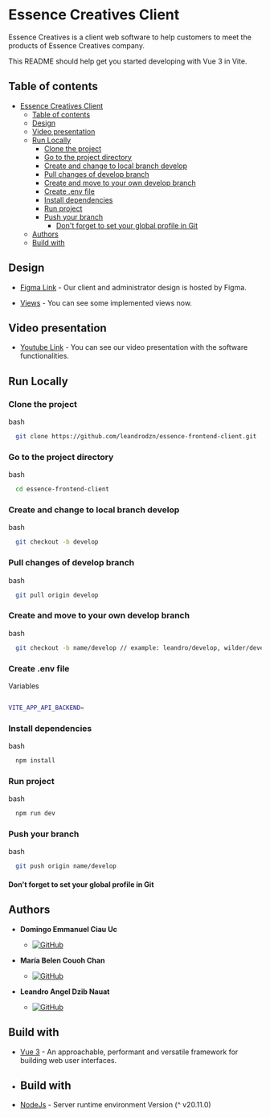 # Essence Creatives Client

Essence Creatives is a client web software to help customers to meet the products of Essence Creatives company.

This README should help get you started developing with Vue 3 in Vite.

## Table of contents

- [Essence Creatives Client](#essence-creatives-client)
  - [Table of contents](#table-of-contents)
  - [Design](#design)
  - [Video presentation](#video-presentation)
  - [Run Locally](#run-locally)
    - [Clone the project](#clone-the-project)
    - [Go to the project directory](#go-to-the-project-directory)
    - [Create and change to local branch develop](#create-and-change-to-local-branch-develop)
    - [Pull changes of develop branch](#pull-changes-of-develop-branch)
    - [Create and move to your own develop branch](#create-and-move-to-your-own-develop-branch)
    - [Create .env file](#create-env-file)
    - [Install dependencies](#install-dependencies)
    - [Run project](#run-project)
    - [Push your branch](#push-your-branch)
      - [Don't forget to set your global profile in Git](#dont-forget-to-set-your-global-profile-in-git)
  - [Authors](#authors)
  - [Build with](#build-with)

## Design

- [Figma Link](https://www.figma.com/design/E0inMPFDdEI434mRk4zFts/BeluEssence-Creatives?node-id=0%3A1&t=4rxSgdFjdew2kWqq-1) - Our client and administrator design is hosted by Figma.

- [Views](/public/views) - You can see some implemented views now.

## Video presentation

- [Youtube Link](https://youtu.be/izGfHxs2PgQ) - You can see our video presentation with the software functionalities.

## Run Locally

### Clone the project

bash

```sh
  git clone https://github.com/leandrodzn/essence-frontend-client.git
```

### Go to the project directory

bash

```sh
  cd essence-frontend-client
```

### Create and change to local branch develop

bash

```sh
  git checkout -b develop
```

### Pull changes of develop branch

bash

```sh
  git pull origin develop
```

### Create and move to your own develop branch

bash

```sh
  git checkout -b name/develop // example: leandro/develop, wilder/develop
```

### Create .env file

Variables

```bash

VITE_APP_API_BACKEND=

```

### Install dependencies

bash

```sh
  npm install
```

### Run project

bash

```sh
  npm run dev
```

### Push your branch

bash

```sh
  git push origin name/develop
```

#### Don't forget to set your global profile in Git

## Authors

- **Domingo Emmanuel Ciau Uc**

  - [![GitHub](https://img.shields.io/badge/GitHub-EmanuelCiau-red?style=flat&logo=github)](https://github.com/EmanuelCiau)

- **María Belen Couoh Chan**

  - [![GitHub](https://img.shields.io/badge/GitHub-Belen2708-pink?style=flat&logo=github)](https://github.com/Belen2708)

- **Leandro Angel Dzib Nauat**
  - [![GitHub](https://img.shields.io/badge/GitHub-leandrodzn-green?style=flat&logo=github)](https://github.com/leandrodzn)

## Build with

- [Vue 3](https://vuejs.org/) - An approachable, performant and versatile framework for building web user interfaces.
- ## Build with
- [NodeJs](https://nodejs.org/es) - Server runtime environment Version (^ v20.11.0)
